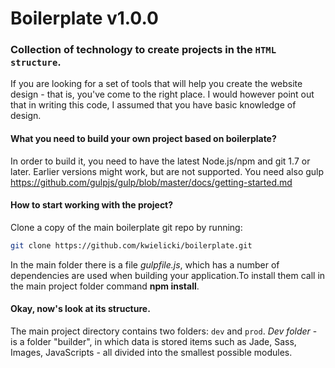 # Boilerplate v1.0.0 

### Collection of technology to create projects in the `HTML structure`.
If you are looking for a set of tools that will help you create the website design - that is, you've come to the right place. I would however point out that in writing this code, I assumed that you have basic knowledge of design.

#### What you need to build your own project based on boilerplate?
In order to build it, you need to have the latest Node.js/npm and git 1.7 or later. Earlier versions might work, but are not supported. You need also gulp https://github.com/gulpjs/gulp/blob/master/docs/getting-started.md

#### How to start working with the project?
Clone a copy of the main boilerplate git repo by running:
```bash
git clone https://github.com/kwielicki/boilerplate.git
```
In the main folder there is a file _gulpfile.js_, which has a number of dependencies are used when building your application.To install them call in the main project folder command **npm install**.

#### Okay, now's look at its structure.
The main project directory contains two folders: `dev` and `prod`. _Dev folder_ - is a folder "builder", in which data is stored items such as Jade, Sass, Images, JavaScripts - all divided into the smallest possible modules.
